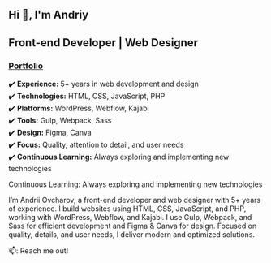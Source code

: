 ## Hi 👋, I'm Andriy

<h2>Front-end Developer | Web Designer</h2>
<h3>
<a href="https://ovcharov-portfolio.webflow.io/" target="_blank"><strong>Portfolio</strong></a></h3>

<ul class="custom-list">
  <li>✔️ <strong>Experience:</strong> 5+ years in web development and design</li>
  <li>✔️ <strong>Technologies:</strong> HTML, CSS, JavaScript, PHP</li>
  <li>✔️ <strong>Platforms:</strong> WordPress, Webflow, Kajabi</li>
  <li>✔️ <strong>Tools:</strong> Gulp, Webpack, Sass</li>
  <li>✔️ <strong>Design:</strong> Figma, Canva</li>
  <li>✔️ <strong>Focus:</strong> Quality, attention to detail, and user needs</li>
  <li>✔️ <strong>Continuous Learning:</strong> Always exploring and implementing new technologies</li>
</ul>

<style>
  .custom-list {
    list-style: none;
    padding: 0;
  }
</style>

Continuous Learning: Always exploring and implementing new technologies

I’m Andrii Ovcharov, a front-end developer and web designer with 5+ years of experience. I build websites using HTML, CSS, JavaScript, and PHP, working with WordPress, Webflow, and Kajabi. I use Gulp, Webpack, and Sass for efficient development and Figma & Canva for design. Focused on quality, details, and user needs, I deliver modern and optimized solutions.



📫: Reach me out!


